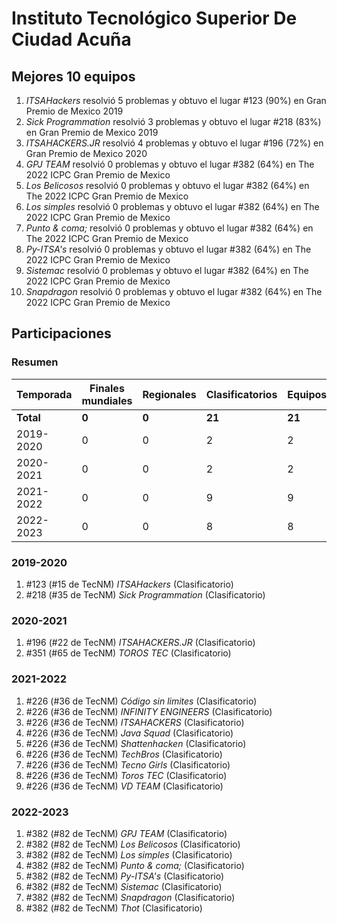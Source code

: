 # Instituto Tecnológico Superior De Ciudad Acuña

## Mejores 10 equipos

1. _ITSAHackers_ resolvió 5 problemas y obtuvo el lugar #123 (90%) en Gran Premio de Mexico 2019
1. _Sick Programmation_ resolvió 3 problemas y obtuvo el lugar #218 (83%) en Gran Premio de Mexico 2019
1. _ITSAHACKERS.JR_ resolvió 4 problemas y obtuvo el lugar #196 (72%) en Gran Premio de Mexico 2020
1. _GPJ TEAM_ resolvió 0 problemas y obtuvo el lugar #382 (64%) en The 2022 ICPC Gran Premio de Mexico
1. _Los Belicosos_ resolvió 0 problemas y obtuvo el lugar #382 (64%) en The 2022 ICPC Gran Premio de Mexico
1. _Los simples_ resolvió 0 problemas y obtuvo el lugar #382 (64%) en The 2022 ICPC Gran Premio de Mexico
1. _Punto & coma;_ resolvió 0 problemas y obtuvo el lugar #382 (64%) en The 2022 ICPC Gran Premio de Mexico
1. _Py-ITSA's_ resolvió 0 problemas y obtuvo el lugar #382 (64%) en The 2022 ICPC Gran Premio de Mexico
1. _Sistemac_ resolvió 0 problemas y obtuvo el lugar #382 (64%) en The 2022 ICPC Gran Premio de Mexico
1. _Snapdragon_ resolvió 0 problemas y obtuvo el lugar #382 (64%) en The 2022 ICPC Gran Premio de Mexico

## Participaciones

### Resumen

| Temporada | Finales mundiales | Regionales | Clasificatorios | Equipos |
| --- | --- | --- | --- | --- |
| **Total** | **0** | **0** | **21** | **21** |
| 2019-2020 | 0 | 0 | 2 | 2 |
| 2020-2021 | 0 | 0 | 2 | 2 |
| 2021-2022 | 0 | 0 | 9 | 9 |
| 2022-2023 | 0 | 0 | 8 | 8 |

### 2019-2020

1. #123 (#15 de TecNM) _ITSAHackers_ (Clasificatorio)
1. #218 (#35 de TecNM) _Sick Programmation_ (Clasificatorio)

### 2020-2021

1. #196 (#22 de TecNM) _ITSAHACKERS.JR_ (Clasificatorio)
1. #351 (#65 de TecNM) _TOROS TEC_ (Clasificatorio)

### 2021-2022

1. #226 (#36 de TecNM) _Código sin limites_ (Clasificatorio)
1. #226 (#36 de TecNM) _INFINITY ENGINEERS_ (Clasificatorio)
1. #226 (#36 de TecNM) _ITSAHACKERS_ (Clasificatorio)
1. #226 (#36 de TecNM) _Java Squad_ (Clasificatorio)
1. #226 (#36 de TecNM) _Shattenhacken_ (Clasificatorio)
1. #226 (#36 de TecNM) _TechBros_ (Clasificatorio)
1. #226 (#36 de TecNM) _Tecno Girls_ (Clasificatorio)
1. #226 (#36 de TecNM) _Toros TEC_ (Clasificatorio)
1. #226 (#36 de TecNM) _VD TEAM_ (Clasificatorio)

### 2022-2023

1. #382 (#82 de TecNM) _GPJ TEAM_ (Clasificatorio)
1. #382 (#82 de TecNM) _Los Belicosos_ (Clasificatorio)
1. #382 (#82 de TecNM) _Los simples_ (Clasificatorio)
1. #382 (#82 de TecNM) _Punto & coma;_ (Clasificatorio)
1. #382 (#82 de TecNM) _Py-ITSA's_ (Clasificatorio)
1. #382 (#82 de TecNM) _Sistemac_ (Clasificatorio)
1. #382 (#82 de TecNM) _Snapdragon_ (Clasificatorio)
1. #382 (#82 de TecNM) _Thot_ (Clasificatorio)



